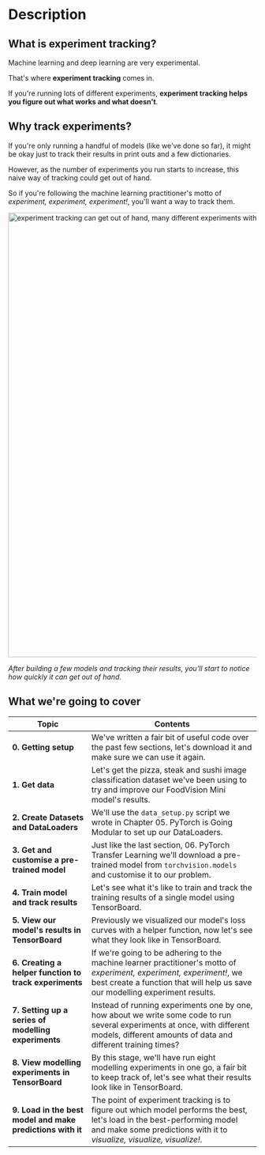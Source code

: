 # Description

## What is experiment tracking?

Machine learning and deep learning are very experimental.

That's where **experiment tracking** comes in.

If you're running lots of different experiments, **experiment tracking helps you figure out what works and what doesn't**.

## Why track experiments?

If you're only running a handful of models (like we've done so far), it might be okay just to track their results in print outs and a few dictionaries.

However, as the number of experiments you run starts to increase, this naive way of tracking could get out of hand.

So if you're following the machine learning practitioner's motto of *experiment, experiment, experiment!*, you'll want a way to track them.

<img src="https://raw.githubusercontent.com/mrdbourke/pytorch-deep-learning/main/images/07-experiment-tracking-can-get-out-of-hand.png" alt=" experiment tracking can get out of hand, many different experiments with different names" width=900/>

*After building a few models and tracking their results, you'll start to notice how quickly it can get out of hand.*

## What we're going to cover

| **Topic** | **Contents** |
| ----- | ----- |
| **0. Getting setup** | We've written a fair bit of useful code over the past few sections, let's download it and make sure we can use it again. |
| **1. Get data** | Let's get the pizza, steak and sushi image classification dataset we've been using to try and improve our FoodVision Mini model's results. |
| **2. Create Datasets and DataLoaders** | We'll use the `data_setup.py` script we wrote in Chapter 05. PyTorch is Going Modular to set up our DataLoaders. |
| **3. Get and customise a pre-trained model** | Just like the last section, 06. PyTorch Transfer Learning we'll download a pre-trained model from `torchvision.models` and customise it to our problem. |
| **4. Train model and track results** | Let's see what it's like to train and track the training results of a single model using TensorBoard. |
| **5. View our model's results in TensorBoard** | Previously we visualized our model's loss curves with a helper function, now let's see what they look like in TensorBoard. |
| **6. Creating a helper function to track experiments** | If we're going to be adhering to the machine learner practitioner's motto of *experiment, experiment, experiment!*, we best create a function that will help us save our modelling experiment results. |
| **7. Setting up a series of modelling experiments** | Instead of running experiments one by one, how about we write some code to run several experiments at once, with different models, different amounts of data and different training times? |
| **8. View modelling experiments in TensorBoard** | By this stage, we'll have run eight modelling experiments in one go, a fair bit to keep track of, let's see what their results look like in TensorBoard. |
| **9. Load in the best model and make predictions with it** | The point of experiment tracking is to figure out which model performs the best, let's load in the best-performing model and make some predictions with it to *visualize, visualize, visualize!*. |
